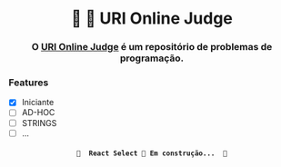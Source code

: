 <h1 align="center">🚀 🚀 URI Online Judge</h1>

<h3 align="center"> O <a href="https://www.urionlinejudge.com.br/judge/pt">URI Online Judge</a> é um repositório de problemas de programação. </h3>


### Features

- [x] Iniciante
- [ ] AD-HOC
- [ ] STRINGS
- [ ] ...

<h4 align="center"> 
  
	🚧  React Select 🚀 Em construção...  🚧
</h4>

